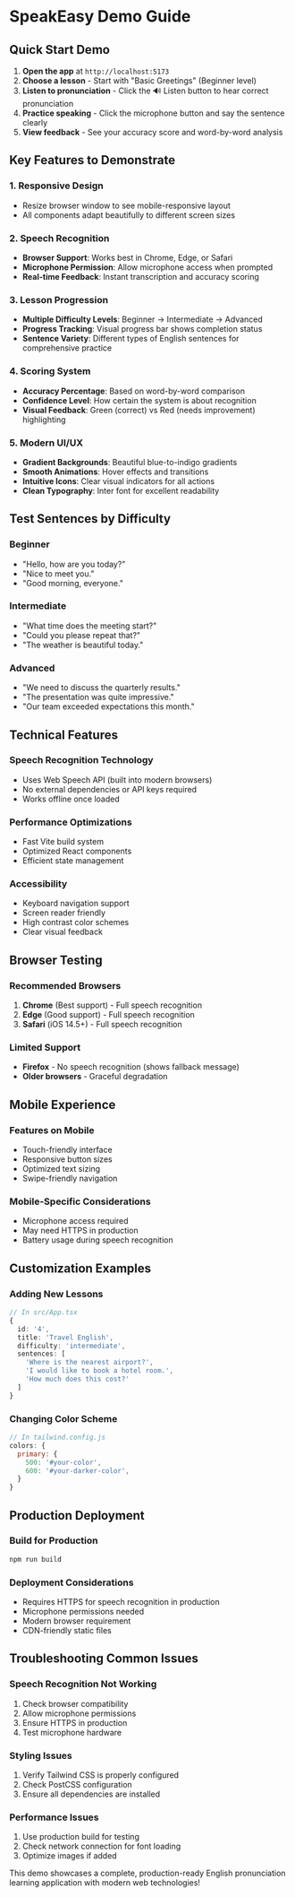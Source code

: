 # SpeakEasy Demo Guide

## Quick Start Demo

1. **Open the app** at `http://localhost:5173`
2. **Choose a lesson** - Start with "Basic Greetings" (Beginner level)
3. **Listen to pronunciation** - Click the 🔊 Listen button to hear correct pronunciation
4. **Practice speaking** - Click the microphone button and say the sentence clearly
5. **View feedback** - See your accuracy score and word-by-word analysis

## Key Features to Demonstrate

### 1. Responsive Design
- Resize browser window to see mobile-responsive layout
- All components adapt beautifully to different screen sizes

### 2. Speech Recognition
- **Browser Support**: Works best in Chrome, Edge, or Safari
- **Microphone Permission**: Allow microphone access when prompted
- **Real-time Feedback**: Instant transcription and accuracy scoring

### 3. Lesson Progression
- **Multiple Difficulty Levels**: Beginner → Intermediate → Advanced
- **Progress Tracking**: Visual progress bar shows completion status
- **Sentence Variety**: Different types of English sentences for comprehensive practice

### 4. Scoring System
- **Accuracy Percentage**: Based on word-by-word comparison
- **Confidence Level**: How certain the system is about recognition
- **Visual Feedback**: Green (correct) vs Red (needs improvement) highlighting

### 5. Modern UI/UX
- **Gradient Backgrounds**: Beautiful blue-to-indigo gradients
- **Smooth Animations**: Hover effects and transitions
- **Intuitive Icons**: Clear visual indicators for all actions
- **Clean Typography**: Inter font for excellent readability

## Test Sentences by Difficulty

### Beginner
- "Hello, how are you today?"
- "Nice to meet you."
- "Good morning, everyone."

### Intermediate  
- "What time does the meeting start?"
- "Could you please repeat that?"
- "The weather is beautiful today."

### Advanced
- "We need to discuss the quarterly results."
- "The presentation was quite impressive."
- "Our team exceeded expectations this month."

## Technical Features

### Speech Recognition Technology
- Uses Web Speech API (built into modern browsers)
- No external dependencies or API keys required
- Works offline once loaded

### Performance Optimizations
- Fast Vite build system
- Optimized React components
- Efficient state management

### Accessibility
- Keyboard navigation support
- Screen reader friendly
- High contrast color schemes
- Clear visual feedback

## Browser Testing

### Recommended Browsers
1. **Chrome** (Best support) - Full speech recognition
2. **Edge** (Good support) - Full speech recognition  
3. **Safari** (iOS 14.5+) - Full speech recognition

### Limited Support
- **Firefox** - No speech recognition (shows fallback message)
- **Older browsers** - Graceful degradation

## Mobile Experience

### Features on Mobile
- Touch-friendly interface
- Responsive button sizes
- Optimized text sizing
- Swipe-friendly navigation

### Mobile-Specific Considerations
- Microphone access required
- May need HTTPS in production
- Battery usage during speech recognition

## Customization Examples

### Adding New Lessons
```typescript
// In src/App.tsx
{
  id: '4',
  title: 'Travel English',
  difficulty: 'intermediate',
  sentences: [
    'Where is the nearest airport?',
    'I would like to book a hotel room.',
    'How much does this cost?'
  ]
}
```

### Changing Color Scheme
```javascript
// In tailwind.config.js
colors: {
  primary: {
    500: '#your-color',
    600: '#your-darker-color',
  }
}
```

## Production Deployment

### Build for Production
```bash
npm run build
```

### Deployment Considerations
- Requires HTTPS for speech recognition in production
- Microphone permissions needed
- Modern browser requirement
- CDN-friendly static files

## Troubleshooting Common Issues

### Speech Recognition Not Working
1. Check browser compatibility
2. Allow microphone permissions
3. Ensure HTTPS in production
4. Test microphone hardware

### Styling Issues
1. Verify Tailwind CSS is properly configured
2. Check PostCSS configuration
3. Ensure all dependencies are installed

### Performance Issues
1. Use production build for testing
2. Check network connection for font loading
3. Optimize images if added

This demo showcases a complete, production-ready English pronunciation learning application with modern web technologies!